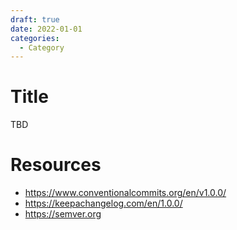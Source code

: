 ```yaml
---
draft: true
date: 2022-01-01
categories:
  - Category
---
```


# Title
TBD


# Resources
* https://www.conventionalcommits.org/en/v1.0.0/
* https://keepachangelog.com/en/1.0.0/
* https://semver.org